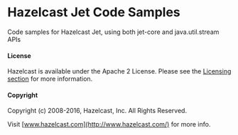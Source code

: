 # Hazelcast Jet Code Samples

Code samples for Hazelcast Jet, using both jet-core and java.util.stream APIs

#### License

Hazelcast is available under the Apache 2 License. Please see the [Licensing section](http://docs.hazelcast.org/docs/latest-dev/manual/html-single/index.html#licensing) for more information.

#### Copyright

Copyright (c) 2008-2016, Hazelcast, Inc. All Rights Reserved.

Visit [www.hazelcast.com](http://www.hazelcast.com/) for more info.
